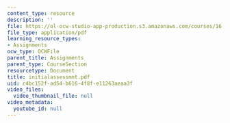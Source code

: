 ```yaml
---
content_type: resource
description: ''
file: https://ol-ocw-studio-app-production.s3.amazonaws.com/courses/16-423j-aerospace-biomedical-and-life-support-engineering-spring-2006/c4bc152fad54b6164f8fe11263aeaa3f_initialassessmnt.pdf
file_type: application/pdf
learning_resource_types:
- Assignments
ocw_type: OCWFile
parent_title: Assignments
parent_type: CourseSection
resourcetype: Document
title: initialassessmnt.pdf
uid: c4bc152f-ad54-b616-4f8f-e11263aeaa3f
video_files:
  video_thumbnail_file: null
video_metadata:
  youtube_id: null
---
```

